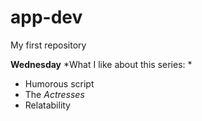 # app-dev
My first repository

**Wednesday**
*What I like about this series: *
 - Humorous script
 - The *Actresses*
 - Relatability 
